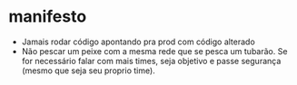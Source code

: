 # manifesto

- Jamais rodar código apontando pra prod com código alterado
- Não pescar um peixe com a mesma rede que se pesca um tubarão. Se for necessário falar com mais times, seja objetivo e passe segurança (mesmo que seja seu proprio time).
